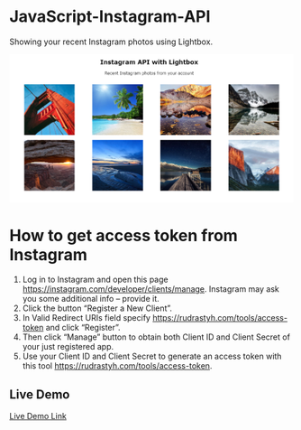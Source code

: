 # JavaScript-Instagram-API
Showing your recent Instagram photos using Lightbox.

![alt text](https://github.com/Vitali-Vitali/JavaScript-Instagram-API/blob/master/InstagramJS.PNG?raw=true)

# How to get access token from Instagram
1. Log in to Instagram and open this page https://instagram.com/developer/clients/manage. Instagram may ask you some additional info – provide it.
2. Click the button “Register a New Client”.
3. In Valid Redirect URIs field specify https://rudrastyh.com/tools/access-token and click “Register”. 
4. Then click “Manage” button to obtain both Client ID and Client Secret of your just registered app.
5. Use your Client ID and Client Secret to generate an access token with this tool https://rudrastyh.com/tools/access-token.

## Live Demo
[Live Demo Link](https://codepen.io/vitali-vitali/pen/dybmNRB)
